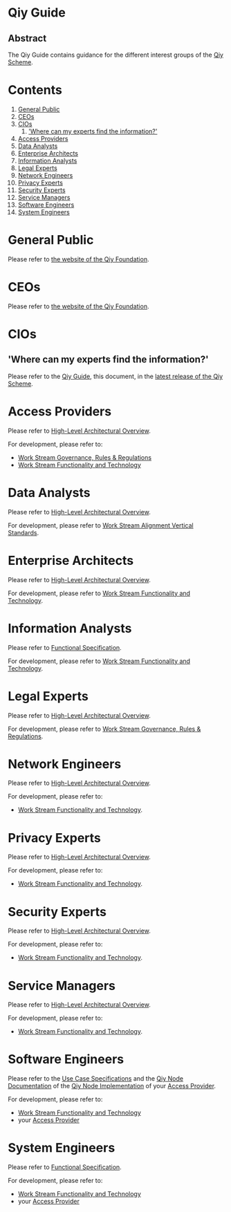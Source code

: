 # Qiy Guide

## Abstract

The Qiy Guide contains guidance for the different interest groups of the [Qiy Scheme](Definitions.md#qiy-scheme).

# Contents


1. [General Public](#general-public)
1. [CEOs](#ceos)
1. [CIOs](#cios)
	1. ['Where can my experts find the information?'](#where-can-my-experts-find-the-information)
1. [Access Providers](#access-providers)
1. [Data Analysts](#data-analysts)
1. [Enterprise Architects](#enterprise-architects)
1. [Information Analysts](#information-analysts)
1. [Legal Experts](#legal-experts)
1. [Network Engineers](#network-engineers)
1. [Privacy Experts](#privacy-experts)
1. [Security Experts](#security-experts)
1. [Service Managers](#service-managers)
1. [Software Engineers](#software-engineers)
1. [System Engineers](#system-engineers)

# General Public

Please refer to [the website of the Qiy Foundation](https://www.qiyfoundation.org/).

# CEOs

Please refer to [the website of the Qiy Foundation](https://www.qiyfoundation.org/).

# CIOs

## 'Where can my experts find the information?'
Please refer to the [Qiy Guide](Qiy%20Guide.md), this document, in the [latest release of the Qiy Scheme](https://github.com/qiyfoundation/Qiy-Scheme/releases).


# Access Providers

Please refer to [High-Level Architectural Overview](High-Level%20Architectural%20Overview.md).

For development, please refer to:
* [Work Stream Governance, Rules & Regulations](https://github.com/qiyfoundation/Qiy-Scheme/projects/3)
* [Work Stream Functionality and Technology](https://github.com/qiyfoundation/Qiy-Scheme/projects/2)


# Data Analysts

Please refer to [High-Level Architectural Overview](High-Level%20Architectural%20Overview.md).

For development, please refer to [Work Stream Alignment Vertical Standards](https://github.com/qiyfoundation/Qiy-Scheme/projects/5).


# Enterprise Architects

Please refer to [High-Level Architectural Overview](High-Level%20Architectural%20Overview.md).

For development, please refer to [Work Stream Functionality and Technology](https://github.com/qiyfoundation/Qiy-Scheme/projects/2).


# Information Analysts

Please refer to [Functional Specification](Functional%20Specification.md).

For development, please refer to [Work Stream Functionality and Technology](https://github.com/qiyfoundation/Qiy-Scheme/projects/2).


# Legal Experts

Please refer to [High-Level Architectural Overview](High-Level%20Architectural%20Overview.md).

For development, please refer to [Work Stream Governance, Rules & Regulations](https://github.com/qiyfoundation/Qiy-Scheme/projects/3).


# Network Engineers

Please refer to [High-Level Architectural Overview](High-Level%20Architectural%20Overview.md).

For development, please refer to:
* [Work Stream Functionality and Technology](https://github.com/qiyfoundation/Qiy-Scheme/projects/2).


# Privacy Experts

Please refer to [High-Level Architectural Overview](High-Level%20Architectural%20Overview.md).

For development, please refer to:
* [Work Stream Functionality and Technology](https://github.com/qiyfoundation/Qiy-Scheme/projects/2).


# Security Experts

Please refer to [High-Level Architectural Overview](High-Level%20Architectural%20Overview.md).

For development, please refer to:
* [Work Stream Functionality and Technology](https://github.com/qiyfoundation/Qiy-Scheme/projects/2).


# Service Managers

Please refer to [High-Level Architectural Overview](High-Level%20Architectural%20Overview.md).

For development, please refer to:
* [Work Stream Functionality and Technology](https://github.com/qiyfoundation/Qiy-Scheme/projects/2).


# Software Engineers

Please refer to the [Use Case Specifications](Definitions.md#use-case-specifications) and the [Qiy Node Documentation](Definitions.md#qiy-node-documentation) of the [Qiy Node Implementation](Definitions.md#qiy-node-implementation) of your [Access Provider](Definitions.md#access-provider).

For development, please refer to:
* [Work Stream Functionality and Technology](https://github.com/qiyfoundation/Qiy-Scheme/projects/2) 
* your [Access Provider](Definitions.md#access-provider)


# System Engineers

Please refer to [Functional Specification](Functional%20Specification.md).

For development, please refer to:
* [Work Stream Functionality and Technology](https://github.com/qiyfoundation/Qiy-Scheme/projects/2) 
* your [Access Provider](Definitions.md#access-provider)




